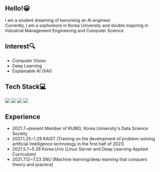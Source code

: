 ## Hello!:grinning:
I am a student dreaming of becoming an AI engineer.   
Currently, I am a sophomore in Korea University and double majoring in Industrial Management Engineering and Computer Science.

## Interest:mag:
- Computer Vision
- Deep Learning
- Explainable AI (XAI)

## Tech Stack:computer:
<img src="https://img.shields.io/badge/python-3776AB?style=flat-square&logo=Python&logoColor=white"/> <img src="https://img.shields.io/badge/R-276DC3?style=flat-square&logo=R&logoColor=white"/>
<img src="https://img.shields.io/badge/PyTorch-EE4C2C?style=flat-square&logo=PyTorch&logoColor=black"/>
<img src="https://img.shields.io/badge/TensorFlow-FF6F00?style=flat-square&logo=TensorFlow&logoColor=black"/>

## Experience
- 2021.7~present Member of KUBIG, Korea University's Data Science Society
- 2021.1.25~1.29 KAIST [Training on the development of problem-solving artificial intelligence technology in the first half of 2021]
- 2021.5.7~5.28 Korea.Univ [Linux Server and Deep Learning Applied Curriculum]
- 2021.7.12~7.23 SNU [Machine learning/deep learning that conquers theory and practice]
